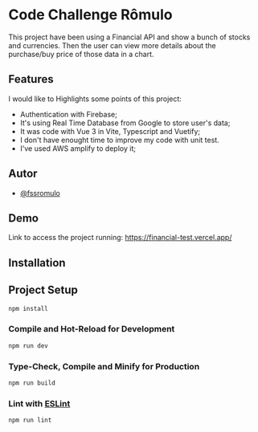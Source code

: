 # Code Challenge Rômulo

This project have been using a Financial API and show a bunch of stocks and currencies. Then the user can view more details about the purchase/buy price of those data in a chart.

## Features

I would like to Highlights some points of this project:

-  Authentication with Firebase;
-  It's using Real Time Database from Google to store user's data;
-  It was code with Vue 3 in Vite, Typescript and Vuetify;
-  I don't have enought time to improve my code with unit test.
-  I've used AWS amplify to deploy it;

## Autor

-  [@fssromulo](https://github.com/fssromulo)

## Demo

Link to access the project running: https://financial-test.vercel.app/

## Installation

## Project Setup

```sh
npm install
```

### Compile and Hot-Reload for Development

```sh
npm run dev
```

### Type-Check, Compile and Minify for Production

```sh
npm run build
```

### Lint with [ESLint](https://eslint.org/)

```sh
npm run lint
```

